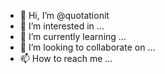 - 👋 Hi, I’m @quotationit
- 👀 I’m interested in ...
- 🌱 I’m currently learning ...
- 💞️ I’m looking to collaborate on ...
- 📫 How to reach me ...

<!---
quotationit/quotationit is a ✨ special ✨ repository because its `README.md` (this file) appears on your GitHub profile.
You can click the Preview link to take a look at your changes.
--->
